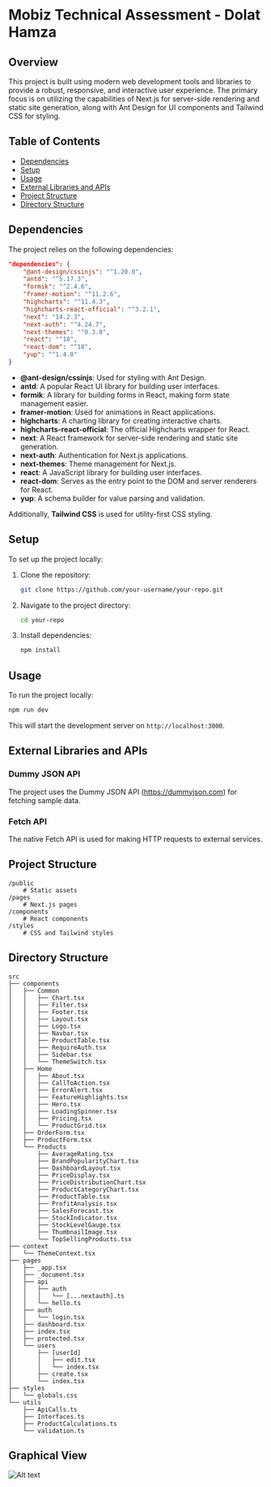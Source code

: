 
# Mobiz Technical Assessment - Dolat Hamza

## Overview

This project is built using modern web development tools and libraries to provide a robust, responsive, and interactive user experience. The primary focus is on utilizing the capabilities of Next.js for server-side rendering and static site generation, along with Ant Design for UI components and Tailwind CSS for styling.

## Table of Contents

- [Dependencies](#dependencies)
- [Setup](#setup)
- [Usage](#usage)
- [External Libraries and APIs](#external-libraries-and-apis)
- [Project Structure](#project-structure)
- [Directory Structure](#directy-structure)


## Dependencies

The project relies on the following dependencies:

```json
"dependencies": {
    "@ant-design/cssinjs": "^1.20.0",
    "antd": "^5.17.3",
    "formik": "^2.4.6",
    "framer-motion": "^11.2.6",
    "highcharts": "^11.4.3",
    "highcharts-react-official": "^3.2.1",
    "next": "14.2.3",
    "next-auth": "^4.24.7",
    "next-themes": "^0.3.0",
    "react": "^18",
    "react-dom": "^18",
    "yup": "^1.4.0"
}
```

- **@ant-design/cssinjs**: Used for styling with Ant Design.
- **antd**: A popular React UI library for building user interfaces.
- **formik**: A library for building forms in React, making form state management easier.
- **framer-motion**: Used for animations in React applications.
- **highcharts**: A charting library for creating interactive charts.
- **highcharts-react-official**: The official Highcharts wrapper for React.
- **next**: A React framework for server-side rendering and static site generation.
- **next-auth**: Authentication for Next.js applications.
- **next-themes**: Theme management for Next.js.
- **react**: A JavaScript library for building user interfaces.
- **react-dom**: Serves as the entry point to the DOM and server renderers for React.
- **yup**: A schema builder for value parsing and validation.

Additionally, **Tailwind CSS** is used for utility-first CSS styling.

## Setup

To set up the project locally:

1. Clone the repository:
    ```sh
    git clone https://github.com/your-username/your-repo.git
    ```
2. Navigate to the project directory:
    ```sh
    cd your-repo
    ```
3. Install dependencies:
    ```sh
    npm install
    ```

## Usage

To run the project locally:
```sh
npm run dev
```
This will start the development server on `http://localhost:3000`.

## External Libraries and APIs

### Dummy JSON API
The project uses the Dummy JSON API (https://dummyjson.com) for fetching sample data.

### Fetch API
The native Fetch API is used for making HTTP requests to external services.

## Project Structure

```
/public
    # Static assets
/pages
    # Next.js pages
/components
    # React components
/styles
    # CSS and Tailwind styles
```

## Directory Structure

````
src
├── components
│   ├── Common
│   │   ├── Chart.tsx
│   │   ├── Filter.tsx
│   │   ├── Footer.tsx
│   │   ├── Layout.tsx
│   │   ├── Logo.tsx
│   │   ├── Navbar.tsx
│   │   ├── ProductTable.tsx
│   │   ├── RequireAuth.tsx
│   │   ├── Sidebar.tsx
│   │   └── ThemeSwitch.tsx
│   ├── Home
│   │   ├── About.tsx
│   │   ├── CallToAction.tsx
│   │   ├── ErrorAlert.tsx
│   │   ├── FeatureHighlights.tsx
│   │   ├── Hero.tsx
│   │   ├── LoadingSpinner.tsx
│   │   ├── Pricing.tsx
│   │   └── ProductGrid.tsx
│   ├── OrderForm.tsx
│   ├── ProductForm.tsx
│   └── Products
│       ├── AverageRating.tsx
│       ├── BrandPopularityChart.tsx
│       ├── DashboardLayout.tsx
│       ├── PriceDisplay.tsx
│       ├── PriceDistributionChart.tsx
│       ├── ProductCategoryChart.tsx
│       ├── ProductTable.tsx
│       ├── ProfitAnalysis.tsx
│       ├── SalesForecast.tsx
│       ├── StockIndicator.tsx
│       ├── StockLevelGauge.tsx
│       ├── ThumbnailImage.tsx
│       └── TopSellingProducts.tsx
├── context
│   └── ThemeContext.tsx
├── pages
│   ├── _app.tsx
│   ├── _document.tsx
│   ├── api
│   │   ├── auth
│   │   │   └── [...nextauth].ts
│   │   └── hello.ts
│   ├── auth
│   │   └── login.tsx
│   ├── dashboard.tsx
│   ├── index.tsx
│   ├── protected.tsx
│   └── users
│       ├── [userId]
│       │   ├── edit.tsx
│       │   └── index.tsx
│       ├── create.tsx
│       └── index.tsx
├── styles
│   └── globals.css
└── utils
    ├── ApiCalls.ts
    ├── Interfaces.ts
    ├── ProductCalculations.ts
    └── validation.ts
````
## Graphical View

![Alt text](public/images/src.png)

